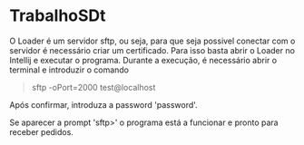 # TrabalhoSDt
O Loader é um servidor sftp, ou seja, para que seja possivel conectar com o servidor é necessário criar um certificado.
Para isso basta abrir o Loader no Intellij e executar o programa.
Durante a execução, é necessário abrir o terminal e introduzir o comando
> sftp -oPort=2000 test@localhost 

Após confirmar, introduza a password 'password'.

Se aparecer a prompt 'sftp>' o programa está a funcionar e pronto para receber pedidos.
